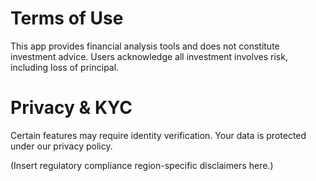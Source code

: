 
# Terms of Use

This app provides financial analysis tools and does not constitute investment advice. 
Users acknowledge all investment involves risk, including loss of principal.

# Privacy & KYC

Certain features may require identity verification. Your data is protected under our privacy policy.

(Insert regulatory compliance region-specific disclaimers here.)

